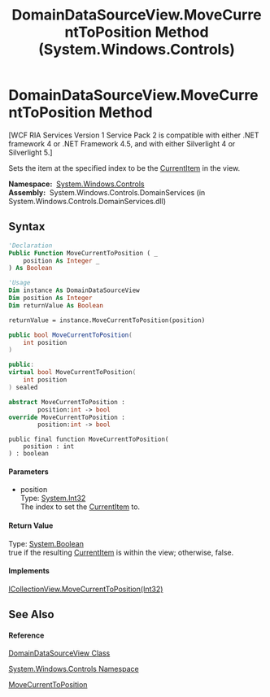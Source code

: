 ﻿---
title: DomainDataSourceView.MoveCurrentToPosition Method  (System.Windows.Controls)
TOCTitle: MoveCurrentToPosition Method
ms:assetid: M:System.Windows.Controls.DomainDataSourceView.MoveCurrentToPosition(System.Int32)
ms:mtpsurl: https://msdn.microsoft.com/en-us/library/system.windows.controls.domaindatasourceview.movecurrenttoposition(v=VS.91)
ms:contentKeyID: 28755165
ms.date: 01/27/2012
mtps_version: v=VS.91
f1_keywords:
- System.Windows.Controls.DomainDataSourceView.MoveCurrentToPosition
dev_langs:
- CSharp
- JScript
- VB
- FSharp
- c++
api_location:
- System.Windows.Controls.DomainServices.dll
api_name:
- System.Windows.Controls.DomainDataSourceView.MoveCurrentToPosition
api_type:
- Managed
topic_type:
- apiref
- kbSyntax
product_family_name: VS
ROBOTS: INDEX,FOLLOW
---

# DomainDataSourceView.MoveCurrentToPosition Method

\[WCF RIA Services Version 1 Service Pack 2 is compatible with either .NET framework 4 or .NET Framework 4.5, and with either Silverlight 4 or Silverlight 5.\]

Sets the item at the specified index to be the [CurrentItem](ff423099\(v=vs.91\).md) in the view.

**Namespace:**  [System.Windows.Controls](ms590941\(v=vs.91\).md)  
**Assembly:**  System.Windows.Controls.DomainServices (in System.Windows.Controls.DomainServices.dll)

## Syntax

``` vb
'Declaration
Public Function MoveCurrentToPosition ( _
    position As Integer _
) As Boolean
```

``` vb
'Usage
Dim instance As DomainDataSourceView
Dim position As Integer
Dim returnValue As Boolean

returnValue = instance.MoveCurrentToPosition(position)
```

``` csharp
public bool MoveCurrentToPosition(
    int position
)
```

``` c++
public:
virtual bool MoveCurrentToPosition(
    int position
) sealed
```

``` fsharp
abstract MoveCurrentToPosition : 
        position:int -> bool 
override MoveCurrentToPosition : 
        position:int -> bool 
```

``` jscript
public final function MoveCurrentToPosition(
    position : int
) : boolean
```

#### Parameters

  - position  
    Type: [System.Int32](https://msdn.microsoft.com/en-us/library/td2s409d)  
    The index to set the [CurrentItem](ff423099\(v=vs.91\).md) to.  

#### Return Value

Type: [System.Boolean](https://msdn.microsoft.com/en-us/library/a28wyd50)  
true if the resulting [CurrentItem](ff423099\(v=vs.91\).md) is within the view; otherwise, false.  

#### Implements

[ICollectionView.MoveCurrentToPosition(Int32)](https://msdn.microsoft.com/en-us/library/m:system.componentmodel.icollectionview.movecurrenttoposition\(system.int32\)\(v=VS.91\))  

## See Also

#### Reference

[DomainDataSourceView Class](ff422675\(v=vs.91\).md)

[System.Windows.Controls Namespace](ms590941\(v=vs.91\).md)

[MoveCurrentToPosition](https://msdn.microsoft.com/en-us/library/m:system.componentmodel.icollectionview.movecurrenttoposition\(system.int32\)\(v=VS.91\))

